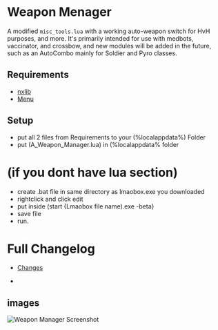 # Weapon Menager
A modified `misc_tools.lua` with a working auto-weapon switch for HvH purposes, and more. It's primarily intended for use with medbots, vaccinator, and crossbow, and new modules will be added in the future, such as an AutoCombo mainly for Soldier and Pyro classes.


## Requirements
- [nxlib](https://github.com/lnx00/Lmaobox-Library/releases/tag/v0.90)
- [Menu](https://github.com/lnx00/Lmaobox-LUA/blob/main/Menu.lua)

## Setup
- put all 2 files from Requirements to your (%localappdata%) Folder
- put (A_Weapon_Manager.lua) in (%localappdata% folder
# (if you dont have lua section)
- create .bat file in same directory as lmaobox.exe you downloaded
- rightclick and click edit
- put inside (start {Lmaobox file name).exe -beta}
- save file
- run.


# Full Changelog
- [Changes](https://github.com/titaniummachine1/Weapon_Manager/compare/v2.0.0-stable...v2.1.0-unstable-beta)

- 
## images

![Weapon Manager Screenshot](https://i.imgur.com/bVMorQp.png)








